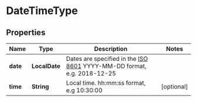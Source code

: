 

# DateTimeType


## Properties

| Name | Type | Description | Notes |
|------------ | ------------- | ------------- | -------------|
|**date** | **LocalDate** | Dates are specified in the [ISO 8601](https://en.wikipedia.org/wiki/ISO_8601) YYYY-MM-DD format, e.g. 2018-12-25 |  |
|**time** | **String** | Local time. hh:mm:ss format, e.g 10:30:00 |  [optional] |



